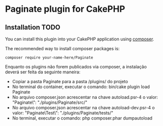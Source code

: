 # Paginate plugin for CakePHP

## Installation TODO

You can install this plugin into your CakePHP application using [composer](https://getcomposer.org).

The recommended way to install composer packages is:

```
composer require your-name-here/Paginate
```

Enquanto os plugins não forem publicados via composer, a instalação deverá ser feita da seguinte maneira:

- Copiar a pasta Paginate para a pasta /plugins/ do projeto
- No terminal do container, executar o comando: bin/cake plugin load Paginate
- No arquivo composer.json acrescentar na chave autoload.psr-4 o valor: "Paginate\\": "./plugins/Paginate/src/"
- No arquivo composer.json acrescentar na chave autoload-dev.psr-4 o valor: "Paginate\\Test\\": "./plugins/Paginate/tests/"
- No terminal, executar o comando: php composer.phar dumpautoload
